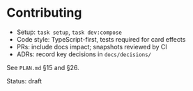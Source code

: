 # Contributing

- Setup: `task setup`, `task dev:compose`
- Code style: TypeScript-first, tests required for card effects
- PRs: include docs impact; snapshots reviewed by CI
- ADRs: record key decisions in `docs/decisions/`

See `PLAN.md` §15 and §26.

Status: draft
